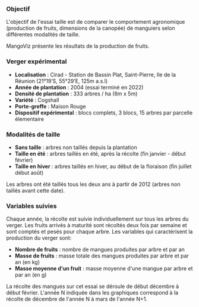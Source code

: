 ### Objectif

L'objectif de l'essai taille est de comparer le comportement agronomique (production de fruits, dimensions de la canopée) de manguiers selon différentes modalités de taille.

MangoViz présente les résultats de la production de fruits.


### Verger expérimental


- **Localisation** : Cirad - Station de Bassin Plat, Saint-Pierre, Ile de la Réunion (21°19’S, 55°29’E, 125m a.s.l)
- **Année de plantation** : 2004 (essai terminé en 2022)
- **Densité de plantation** : 333 arbres / ha (6m x 5m)
- **Variété** : Cogshall
- **Porte-greffe** : Maison Rouge
- **Dispositif expérimental** : blocs complets, 3 blocs, 15 arbres par parcelle élementaire


### Modalités de taille

- **Sans taille** : arbres non taillés depuis la plantation
- **Taille en été** : arbres taillés en été, après la récolte (fin janvier - début février)
- **Taille en hiver** : arbres taillés en hiver, au début de la floraison (fin juillet début août)

Les arbres ont été taillés tous les deux ans à partir de 2012 (arbres non taillés avant cette date).


### Variables suivies

Chaque année, la récolte est suivie individuellement sur tous les arbres du verger. Les fruits arrivés à maturité sont récoltés deux fois par semaine et sont comptés et pesés pour chaque arbre. Les variables qui caractérisent la production du verger sont:  

- **Nombre de fruits** : nombre de mangues produites par arbre et par an
- **Masse de fruits** : masse totale des mangues produites par arbre et par an (en kg)
- **Masse moyenne d'un fruit** : masse moyenne d'une mangue par arbre et par an (en g)

La récolte des mangues sur cet essai se déroule de début décembre à début février. L'année N indiquée dans les graphiques correspond à la récolte de décembre de l'année N à mars de l'année N+1.


